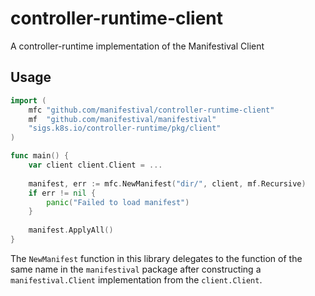 # controller-runtime-client

A controller-runtime implementation of the Manifestival Client 

Usage
-----

```go
import (
	mfc "github.com/manifestival/controller-runtime-client"
	mf  "github.com/manifestival/manifestival"
	"sigs.k8s.io/controller-runtime/pkg/client"
)

func main() {
    var client client.Client = ...
    
    manifest, err := mfc.NewManifest("dir/", client, mf.Recursive)
	if err != nil {
		panic("Failed to load manifest")
	}
    
    manifest.ApplyAll()
}
```

The `NewManifest` function in this library delegates to the function
of the same name in the `manifestival` package after constructing a
`manifestival.Client` implementation from the `client.Client`.
